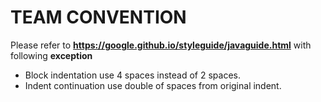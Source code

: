 # TEAM CONVENTION

Please refer to **https://google.github.io/styleguide/javaguide.html** with following **exception**

- Block indentation use 4 spaces instead of 2 spaces.
- Indent continuation use double of spaces from original indent.

